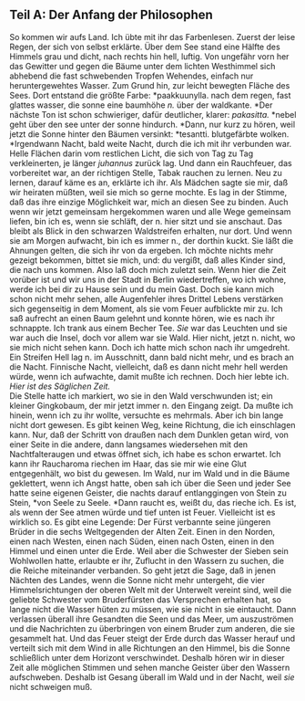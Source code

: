 ## Teil A: Der Anfang der Philosophen
So kommen wir aufs Land. Ich übte mit ihr das Farbenlesen. Zuerst der leise Regen, der sich von selbst erklärte. Über dem See stand eine Hälfte des Himmels grau und dicht, nach rechts hin hell, luftig. Von ungefähr vorn her das Gewitter und gegen die Bäume unter dem lichten Westhimmel sich abhebend die fast schwebenden Tropfen Wehendes, einfach nur heruntergewehtes Wasser. Zum Grund hin, zur leicht bewegten Fläche des Sees. Dort entstand die größte Farbe: *paakkuunylla. nach dem regen, fast glattes wasser, die sonne eine baumhöhe *n.* über der waldkante. *Der nächste Ton ist schon schwieriger, dafür deutlicher, klarer: *pakasitta.* *nebel geht über den see unter der sonne hindurch. *Dann, nur kurz zu hören, weil jetzt die Sonne hinter den Bäumen versinkt: *tesantti. blutgefärbte wolken. *Irgendwann Nacht, bald weite Nacht, durch die ich mit ihr verbunden war. Helle Flächen darin vom restlichen Licht, die sich von Tag zu Tag verkleinerten, je länger *juhannus* zurück lag. Und dann ein Rauchfeuer, das vorbereitet war, an der richtigen Stelle, Tabak rauchen zu lernen. Neu zu lernen, darauf käme es an, erklärte ich ihr. Als Mädchen sagte sie mir, daß wir heiraten müßten, weil sie mich so gerne mochte. Es lag in der Stimme, daß das ihre einzige Möglichkeit war, mich an diesen See zu binden. Auch wenn wir jetzt gemeinsam hergekommen waren und alle Wege gemeinsam liefen, bin ich es, wenn sie schläft, der n. hier sitzt und sie anschaut. Das bleibt als Blick in den schwarzen Waldstreifen erhalten, nur dort. Und wenn sie am Morgen aufwacht, bin ich es immer n., der dorthin kuckt. Sie läßt die Ahnungen gelten, die sich ihr von da ergeben. Ich möchte nichts mehr gezeigt bekommen, bittet sie mich, und: du vergißt, daß alles Kinder sind, die nach uns kommen. Also laß doch mich zuletzt sein. Wenn hier die Zeit vorüber ist und wir uns in der Stadt in Berlin wiedertreffen, wo ich wohne, werde ich bei dir zu Hause sein und du mein Gast. Doch sie kann mich schon nicht mehr sehen, alle Augenfehler ihres Drittel Lebens verstärken sich gegenseitig in dem Moment, als sie vom Feuer aufblickte mir zu. Ich saß aufrecht an einen Baum gelehnt und konnte hören, wie es nach ihr schnappte. Ich trank aus einem Becher Tee. *Sie* war das Leuchten und sie war auch die Insel, doch vor allem war sie Wald. Hier nicht, jetzt n. nicht, wo sie mich nicht sehen kann. Doch ich hatte mich schon nach ihr umgedreht. Ein Streifen Hell lag n. im Ausschnitt, dann bald nicht mehr, und es brach an die Nacht. Finnische Nacht, vielleicht, daß es dann nicht mehr hell werden würde, wenn ich aufwachte, damit mußte ich rechnen. Doch hier lebte ich. *Hier ist des Säglichen Zeit.*    
 Die Stelle hatte ich markiert, wo sie in den Wald verschwunden ist; ein kleiner Gingkobaum, der mir jetzt immer n. den Eingang zeigt. Da mußte ich hinein, wenn ich zu ihr wollte, versuchte es mehrmals. Aber ich bin lange nicht dort gewesen. Es gibt keinen Weg, keine Richtung, die ich einschlagen kann. Nur, daß der Schritt von draußen nach dem Dunklen getan wird, von einer Seite in die andere, dann langsames wiedersehen mit den Nachtfalteraugen und etwas öffnet sich, ich habe es schon erwartet. Ich kann ihr Raucharoma riechen im Haar, das sie mir wie eine Glut entgegenhält, wo bist du gewesen. Im Wald, nur im Wald und in die Bäume geklettert, wenn ich Angst hatte, oben sah ich über die Seen und jeder See hatte seine eigenen Geister, die nachts darauf entlanggingen von Stein zu Stein, *von Seele zu Seele. *Dann raucht es, weißt du, das rieche ich. Es ist, als wenn der See atmen würde und tief unten ist Feuer. Vielleicht ist es wirklich so. Es gibt eine Legende: Der Fürst verbannte seine jüngeren Brüder in die sechs Weltgegenden der Alten Zeit. Einen in den Norden, einen nach Westen, einen nach Süden, einen nach Osten, einen in den Himmel und einen unter die Erde. Weil aber die Schwester der Sieben sein Wohlwollen hatte, erlaubte er ihr, Zuflucht in den Wassern zu suchen, die die Reiche miteinander verbanden. So geht jetzt die Sage, daß in jenen Nächten des Landes, wenn die Sonne nicht mehr untergeht, die vier Himmelsrichtungen der oberen Welt mit der Unterwelt vereint sind, weil die geliebte Schwester vom Bruderfürsten das Versprechen erhalten hat, so lange nicht die Wasser hüten zu müssen, wie sie nicht in sie eintaucht. Dann verlassen überall ihre Gesandten die Seen und das Meer, um auszuströmen und die Nachrichten zu überbringen von einem Bruder zum anderen, die sie gesammelt hat. Und das Feuer steigt der Erde durch das Wasser herauf und verteilt sich mit dem Wind in alle Richtungen an den Himmel, bis die Sonne schließlich unter dem Horizont verschwindet. Deshalb hören wir in dieser Zeit alle möglichen Stimmen und sehen manche Geister über den Wassern aufschweben. Deshalb ist Gesang überall im Wald und in der Nacht, weil *sie* nicht schweigen muß.    
